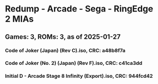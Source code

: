 # Redump - Arcade - Sega - RingEdge 2 MIAs
## Games: 3, ROMs: 3, as of 2025-01-27
### Code of Joker (Japan) (Rev C).iso, CRC: a48b8f7a
### Code of Joker (No. 2) (Japan) (Rev F).iso, CRC: c41ca3dd
### Initial D - Arcade Stage 8 Infinity (Export).iso, CRC: 944fcd42
